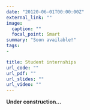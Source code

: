 ```yaml
---
date: "20120-06-01T00:00:00Z"
external_link: ""
image:
  caption: ""
  focal_point: Smart
summary: "Soon available!"
tags:
- 

title: Student internships
url_code: ""
url_pdf: ""
url_slides: ""
url_video: ""
---
```


**Under construction...**

